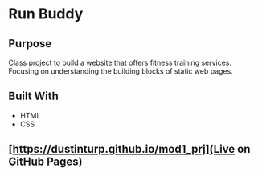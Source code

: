 # Run Buddy

## Purpose
Class project to build a website that offers fitness training services.
Focusing on understanding the building blocks of static web pages.

## Built With
* HTML
* CSS

## [https://dustinturp.github.io/mod1_prj](Live on GitHub Pages)

